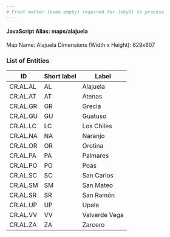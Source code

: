 ```yaml
---
# Front matter (even empty) required for Jekyll to process
---
```


#### JavaScript Alias: maps/alajuela

Map Name: Alajuela
Dimensions (Width x Height): 629x607





### List of Entities

ID | Short label | Label   | 
---|---|---|
CR.AL.AL| AL | Alajuela      |
CR.AL.AT| AT | Atenas        |
CR.AL.GR| GR | Grecia        | 
CR.AL.GU| GU | Guatuso       |
CR.AL.LC| LC | Los Chiles    |
CR.AL.NA| NA | Naranjo       |
CR.AL.OR| OR | Orotina       |
CR.AL.PA| PA | Palmares      |
CR.AL.PO| PO | Poás          |
CR.AL.SC| SC | San Carlos    |
CR.AL.SM| SM | San Mateo     | 
CR.AL.SR| SR | San Ramón     |
CR.AL.UP| UP | Upala         |
CR.AL.VV| VV | Valverde Vega | 
CR.AL.ZA| ZA | Zarcero       |
